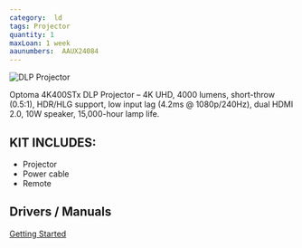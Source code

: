 ```yaml
---
category:  ld
tags: Projector
quantity: 1
maxLoan: 1 week
aaunumbers:  AAUX24084
---
```

![DLP Projector](https://www.optomaeurope.com/ContentStorage/Media/8691c3eb-4256-435a-b9df-354dcacc58e5.jpg)

Optoma 4K400STx DLP Projector – 4K UHD, 4000 lumens, short-throw (0.5:1), HDR/HLG support, low input lag (4.2ms @ 1080p/240Hz), dual HDMI 2.0, 10W speaker, 15,000-hour lamp life.
## KIT INCLUDES:
-  Projector 
-  Power cable 
-  Remote

## Drivers / Manuals
[Getting Started](https://www.optomaeurope.com/ContentStorage/Documents/5ba3a4c4-9910-4450-86ed-8d571c21506b.pdf)



